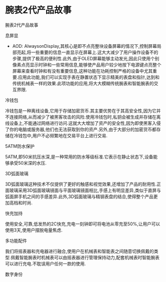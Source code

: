 # 腕表2代产品故事

腕表2代产品故事

息屏显

- AOD: AlwaysonDisplay,其核心是即不点亮整块设备屏幕的情况下,控制屏幕局部亮起,将一些重要的信息一直显示在屏幕上.这大大减少了用户操作设备不的步骤,提供了极高的便利性.此外,由于OLED屏幕能够主动发光,因此只使用个别像素点亮显示时钟和一些常用信息,能够使产品用户较少地按下电源键点亮整个屏幕来查看时钟和有没有重要信息,这种功能在功耗控制严格的设备中尤其重要.应用此功能,我们可以实现手表在静置状态下显示精美的表盘和指针,达到和传统机械表一样的效果.此项功能的应用,将大大模糊传统腕表和智能腕表的交互界限.

冷钱包

冷钱包是一种离线设备,它用于存储加密货币.其主要优势在于其高安全性,因为它并不连接网络,从而减少了被黑客攻击的风险.使用冷钱包时,私钥会被生成并存储在离线设备上,不能通过网络进行访问.这就大大增加了资产的安全性,因为即使黑客入侵了你的电脑或服务器,他们也无法获取到你的资产.另外,由于大部分的加密货币都存储在冷钱包中,用户不必频繁地在交易平台上进行交易.

5ATM防水保护

5ATM,即50米抗压水深,是一种常用的防水等级标准.它表示在静止状态下,设备能够承受50米深的水压.

3D弧面玻璃

3D弧面玻璃这种技术不仅提供了更好的触感和视觉效果,还增加了产品的耐用性.正面玻璃采用3D弧面玻璃镜面与平面玻璃镜面相比,手感上有明显差异,类似于直屏与弧面屏手机之间的手感差异.此外,3D弧面玻璃与精钢表盘的结合,使得整个产品更加高档和时尚.

快充加持

使用安全,可靠,低发热的2C快充,充电一刻钟即可将电池从零充至50%,让用户可以使用3天,使用户摆脱电量焦虑.

多功能配件

我们将摇表器和充电器进行融合,使用户在机械表和智能表之间随意切换佩戴的类型.佩戴智能腕表时机械表可以由摇表器进行管理保持动力,配套机械表时智能腕表可以进行充电.不耽误用户任何一款的使用.

数字身份
